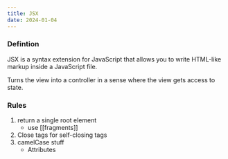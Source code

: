 ```yaml
---
title: JSX
date: 2024-01-04
---
```

### Defintion
JSX is a syntax extension for JavaScript that allows you to write HTML-like markup inside a JavaScript file.

Turns the view into a controller in a sense where the view gets access to state.
### Rules
1. return a single root element
	- use [[fragments]]
2. Close tags for self-closing tags
3. camelCase stuff
	- Attributes